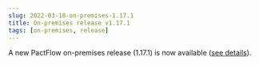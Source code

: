 ```yaml
---
slug: 2022-03-10-on-premises-1.17.1
title: On-premises release v1.17.1
tags: [on-premises, release]
---
```


A new PactFlow on-premises release (1.17.1) is now available ([see details](https://docs.pactflow.io/docs/on-premises/releases/1.17.1)).
